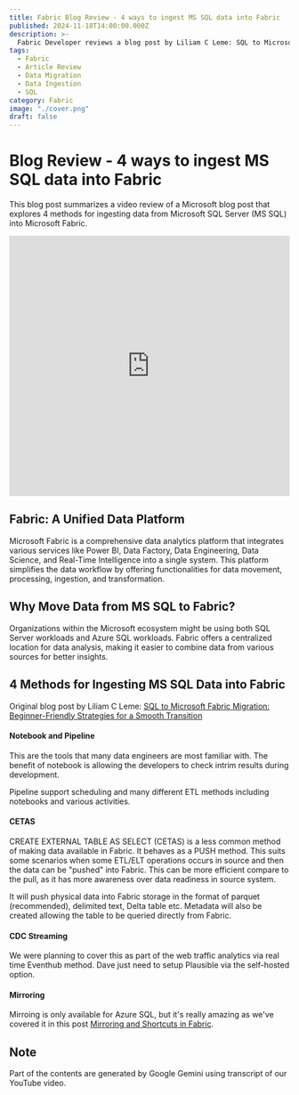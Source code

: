 ```yaml
---
title: Fabric Blog Review - 4 ways to ingest MS SQL data into Fabric
published: 2024-11-18T14:00:00.000Z
description: >-
  Fabric Developer reviews a blog post by Liliam C Leme: SQL to Microsoft Fabric Migration: Beginner-Friendly Strategies for a Smooth Transition. While we felt the post is more about data ingestion than data migration, it is a good summary of 
tags:
  - Fabric
  - Article Review
  - Data Migration
  - Data Ingestion
  - SQL
category: Fabric
image: "./cover.png"
draft: false
---
```

# Blog Review - 4 ways to ingest MS SQL data into Fabric
This blog post summarizes a video review of a Microsoft blog post that explores 4 methods for ingesting data from Microsoft SQL Server (MS SQL) into Microsoft Fabric.

<iframe width="100%" height="468" src="https://www.youtube.com/embed/olAX8GPxD-s" title="Fabric Blog Review: 4 ways to ingest MS SQL data into Fabric" frameborder="0" allow="accelerometer; autoplay; clipboard-write; encrypted-media; gyroscope; picture-in-picture; web-share" referrerpolicy="strict-origin-when-cross-origin" allowfullscreen></iframe>

## Fabric: A Unified Data Platform

Microsoft Fabric is a comprehensive data analytics platform that integrates various services like Power BI, Data Factory, Data Engineering, Data Science, and Real-Time Intelligence into a single system. This platform simplifies the data workflow by offering functionalities for data movement, processing, ingestion, and transformation.

## Why Move Data from MS SQL to Fabric?

Organizations within the Microsoft ecosystem might be using both SQL Server workloads and Azure SQL workloads. Fabric offers a centralized location for data analysis, making it easier to combine data from various sources for better insights.

## 4 Methods for Ingesting MS SQL Data into Fabric
Original blog post by Liliam C Leme:
[SQL to Microsoft Fabric Migration: Beginner-Friendly Strategies for a Smooth Transition](https://blog.fabric.microsoft.com/en-GB/blog/sql-to-microsoft-fabric-migration-beginner-friendly-strategies-for-a-smooth-transition/)

#### Notebook and Pipeline
This are the tools that many data engineers are most familiar with. The benefit of notebook is allowing the developers to check intrim results during development.

Pipeline support scheduling and many different ETL methods including notebooks and various activities.

#### CETAS
CREATE EXTERNAL TABLE AS SELECT (CETAS) is a less common method of making data available in Fabric. It behaves as a PUSH method. This suits some scenarios when some ETL/ELT operations occurs in source and then the data can be "pushed" into Fabric. This can be more efficient compare to the pull, as it has more awareness over data readiness in source system.

It will push physical data into Fabric storage in the format of parquet (recommended), delimited text, Delta table etc. Metadata will also be created allowing the table to be queried directly from Fabric.

#### CDC Streaming
We were planning to cover this as part of the web traffic analytics via real time Eventhub method. Dave just need to setup Plausible via the self-hosted option.

#### Mirroring
Mirroing is only available for Azure SQL, but it's really amazing as we've covered it in this post [Mirroring and Shortcuts in Fabric](https://fabricdeveloper.com/posts/mirroring-and-shortcuts-in-fabric/mirroring-and-shortcuts-in-fabric/).

## Note
Part of the contents are generated by Google Gemini using transcript of our  YouTube video.
